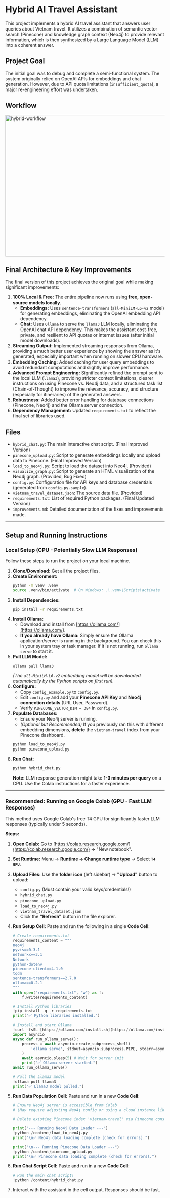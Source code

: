 # Hybrid AI Travel Assistant

This project implements a hybrid AI travel assistant that answers user queries about Vietnam travel. It utilizes a combination of semantic vector search (Pinecone) and knowledge graph context (Neo4j) to provide relevant information, which is then synthesized by a Large Language Model (LLM) into a coherent answer.

## Project Goal

The initial goal was to debug and complete a semi-functional system. The system originally relied on OpenAI APIs for embeddings and chat generation. However, due to API quota limitations (`insufficient_quota`), a major re-engineering effort was undertaken.

## Workflow
<img width="909" height="445" alt="hybrid-workflow" src="https://github.com/user-attachments/assets/b26a1de0-c27c-4cbe-b0c9-2b99faa407a1" />



## Final Architecture & Key Improvements

The final version of this project achieves the original goal while making significant improvements:

1.  **100% Local & Free:** The entire pipeline now runs using **free, open-source models locally**.
    - **Embeddings:** Uses `sentence-transformers` (`all-MiniLM-L6-v2` model) for generating embeddings, eliminating the OpenAI embedding API dependency.
    - **Chat:** Uses `Ollama` to serve the `llama3` LLM locally, eliminating the OpenAI chat API dependency.
      This makes the assistant cost-free, private, and resilient to API quotas or internet issues (after initial model downloads).
2.  **Streaming Output:** Implemented streaming responses from Ollama, providing a much better user experience by showing the answer as it's generated, especially important when running on slower CPU hardware.
3.  **Embedding Caching:** Added caching for user query embeddings to avoid redundant computations and slightly improve performance.
4.  **Advanced Prompt Engineering:** Significantly refined the prompt sent to the local LLM (`llama3`), providing stricter context limitations, clearer instructions on using Pinecone vs. Neo4j data, and a structured task list (Chain-of-Thought) to improve the relevance, accuracy, and structure (especially for itineraries) of the generated answers.
5.  **Robustness:** Added better error handling for database connections (Pinecone, Neo4j) and the Ollama server connection.
6.  **Dependency Management:** Updated `requirements.txt` to reflect the final set of libraries used.

## Files

- `hybrid_chat.py`: The main interactive chat script. (Final Improved Version)
- `pinecone_upload.py`: Script to generate embeddings locally and upload data to Pinecone. (Final Improved Version)
- `load_to_neo4j.py`: Script to load the dataset into Neo4j. (Provided)
- `visualize_graph.py`: Script to generate an HTML visualization of the Neo4j graph. (Provided, Bug Fixed)
- `config.py`: Configuration file for API keys and database credentials (generated from `config.py.sample`).
- `vietnam_travel_dataset.json`: The source data file. (Provided)
- `requirements.txt`: List of required Python packages. (Final Updated Version)
- `improvements.md`: Detailed documentation of the fixes and improvements made.

---

## Setup and Running Instructions

### Local Setup (CPU - Potentially Slow LLM Responses)

Follow these steps to run the project on your local machine.

1.  **Clone/Download:** Get all the project files.
2.  **Create Environment:**
    ```bash
    python -m venv .venv
    source .venv/bin/activate  # On Windows: .\.venv\Scripts\activate
    ```
3.  **Install Dependencies:**
    ```bash
    pip install -r requirements.txt
    ```
4.  **Install Ollama:**
    - Download and install from [https://ollama.com/](https://ollama.com/).
    - **If you already have Ollama:** Simply ensure the Ollama application/server is running in the background. You can check this in your system tray or task manager. If it is not running, run `ollama serve` to start it.
5.  **Pull LLM Model:**
    ```bash
    ollama pull llama3
    ```
    _(The `all-MiniLM-L6-v2` embedding model will be downloaded automatically by the Python scripts on first run)._
6.  **Configure:**
    - Copy `config_example.py` to `config.py`.
    - Edit `config.py` and add your **Pinecone API Key** and **Neo4j connection details** (URI, User, Password).
    - Verify `PINECONE_VECTOR_DIM = 384` in `config.py`.
7.  **Populate Databases:**
    - Ensure your Neo4j server is running.
    - _(Optional but Recommended)_ If you previously ran this with different embedding dimensions, **delete** the `vietnam-travel` index from your Pinecone dashboard.
    ```bash
    python load_to_neo4j.py
    python pinecone_upload.py
    ```
8.  **Run Chat:**
    ```bash
    python hybrid_chat.py
    ```
    **Note:** LLM response generation might take **1-3 minutes per query** on a CPU. Use the Colab instructions for a faster experience.

---

### Recommended: Running on Google Colab (GPU - Fast LLM Responses)

This method uses Google Colab's free T4 GPU for significantly faster LLM responses (typically under 5 seconds).

**Steps:**

1.  **Open Colab:** Go to [https://colab.research.google.com/](https://colab.research.google.com/) -> "New notebook".
2.  **Set Runtime:** Menu -> **Runtime -> Change runtime type** -> Select **`T4 GPU`**.
3.  **Upload Files:** Use the **folder icon** (left sidebar) -> **"Upload"** button to upload:
    - `config.py` (Must contain your valid keys/credentials!)
    - `hybrid_chat.py`
    - `pinecone_upload.py`
    - `load_to_neo4j.py`
    - `vietnam_travel_dataset.json`
    - Click the **"Refresh"** button in the file explorer.
4.  **Run Setup Cell:** Paste and run the following in a single **Code Cell**:

    ```python
    # Create requirements.txt
    requirements_content = """
    neo4j
    pyvis==0.3.1
    networkx==3.1
    Network
    python-dotenv
    pinecone-client==4.1.0
    tqdm
    sentence-transformers==2.7.0
    ollama==0.2.1
    """
    with open("requirements.txt", "w") as f:
        f.write(requirements_content)

    # Install Python libraries
    !pip install -q -r requirements.txt
    print("✅ Python libraries installed.")

    # Install and start Ollama
    !curl -fsSL [https://ollama.com/install.sh](https://ollama.com/install.sh) | sh
    import asyncio
    async def run_ollama_serve():
        process = await asyncio.create_subprocess_shell(
            'ollama serve', stdout=asyncio.subprocess.PIPE, stderr=asyncio.subprocess.PIPE
        )
        await asyncio.sleep(5) # Wait for server init
        print("✅ Ollama server started.")
    await run_ollama_serve()

    # Pull the Llama3 model
    !ollama pull llama3
    print("✅ Llama3 model pulled.")
    ```

5.  **Run Data Population Cell:** Paste and run in a new **Code Cell**:

    ```python
    # Ensure Neo4j server is accessible from Colab
    # (May require adjusting Neo4j config or using a cloud instance like AuraDB Free)

    # Delete existing Pinecone index 'vietnam-travel' via Pinecone console if it has wrong dimension (should be 384)

    print("--- Running Neo4j Data Loader ---")
    !python /content/load_to_neo4j.py
    print("\n✅ Neo4j data loading complete (check for errors).")

    print("\n--- Running Pinecone Data Loader ---")
    !python /content/pinecone_upload.py
    print("\n✅ Pinecone data loading complete (check for errors).")
    ```

6.  **Run Chat Script Cell:** Paste and run in a new **Code Cell**:
    ```python
    # Run the main chat script!
    !python /content/hybrid_chat.py
    ```
7.  Interact with the assistant in the cell output. Responses should be fast.
